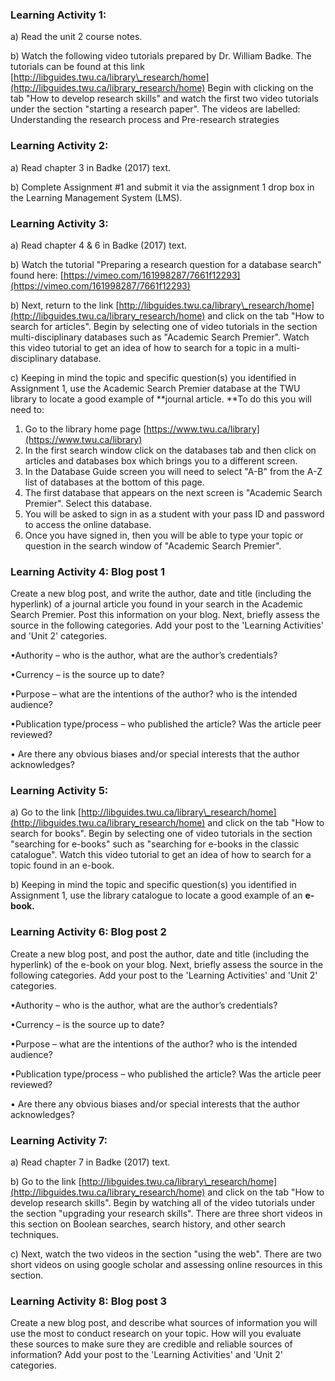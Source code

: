 ### Learning Activity 1:

a\) Read the unit 2 course notes.

b\) Watch the following video tutorials prepared by Dr. William Badke.  The tutorials can be found at this link  [http://libguides.twu.ca/library\_research/home](http://libguides.twu.ca/library_research/home) Begin with clicking on the tab "How to develop research skills" and watch the first two video tutorials under the section "starting a research paper".  The videos are labelled: Understanding the research process and Pre-research strategies

### Learning Activity 2:

a\) Read chapter 3 in Badke \(2017\) text.

b\) Complete Assignment \#1 and submit it via the assignment 1 drop box in the Learning Management System \(LMS\).

### Learning Activity 3:

a\) Read chapter 4 & 6 in Badke \(2017\) text.

b\) Watch the tutorial "Preparing a research question for a database search" found here: [https://vimeo.com/161998287/7661f12293](https://vimeo.com/161998287/7661f12293)

b\) Next, return to the link [http://libguides.twu.ca/library\_research/home](http://libguides.twu.ca/library_research/home) and click on the tab "How to search for articles". Begin by selecting one of video tutorials in the section multi-disciplinary databases such as "Academic Search Premier".  Watch this video tutorial to get an idea of how to search for a topic in a multi-disciplinary database.

c\) Keeping in mind the topic and specific question\(s\) you identified in Assignment 1, use the Academic Search Premier database at the TWU library to locate a good example of **journal article.  **To do this you will need to:

1. Go to the library home page [https://www.twu.ca/library](https://www.twu.ca/library)
2. In the first search window click on the databases tab and then click on articles and databases box which brings you to a different screen.
3. In the Database Guide screen you will need to select "A-B" from the A-Z list of databases at the bottom of this page.
4. The first database that appears on the next screen is "Academic Search Premier".  Select this database.  
5. You will be asked to sign in as a student with your pass ID and password to access the online database.
6. Once you have signed in, then you will be able to type your topic or question in the search window of "Academic Search Premier".

### Learning Activity 4: Blog post 1

Create a new blog post, and write the author, date and title \(including the hyperlink\) of a journal article you found in your search in the Academic Search Premier.  Post this information on your blog.  Next, briefly assess the source in the following categories. Add your post to the 'Learning Activities' and 'Unit 2' categories.

•Authority – who is the author, what are the author’s credentials?

•Currency – is the source up to date?

•Purpose – what are the intentions of the author? who is the intended audience?

•Publication type/process – who published the article? Was the article peer reviewed?

• Are there any obvious biases and/or special interests that the author acknowledges?

### Learning Activity 5:

a\) Go to the link [http://libguides.twu.ca/library\_research/home](http://libguides.twu.ca/library_research/home) and click on the tab "How to search for books". Begin by selecting one of video tutorials in the section "searching for e-books" such as "searching for e-books in the classic catalogue".  Watch this video tutorial to get an idea of how to search for a topic found in an e-book.

b\) Keeping in mind the topic and specific question\(s\) you identified in Assignment 1, use the library catalogue to locate a good example of an **e-book.**

### Learning Activity 6: Blog post 2

Create a new blog post, and post the author, date and title \(including the hyperlink\) of the e-book on your blog.  Next, briefly assess the source in the following categories. Add your post to the 'Learning Activities' and 'Unit 2' categories.

•Authority – who is the author, what are the author’s credentials?

•Currency – is the source up to date?

•Purpose – what are the intentions of the author? who is the intended audience?

•Publication type/process – who published the article? Was the article peer reviewed?

• Are there any obvious biases and/or special interests that the author acknowledges?

### Learning Activity 7:

a\) Read chapter 7 in Badke \(2017\) text.

b\) Go to the link [http://libguides.twu.ca/library\_research/home](http://libguides.twu.ca/library_research/home) and click on the tab "How to develop research skills".  Begin by watching all of the video tutorials under the section "upgrading your research skills".  There are three short videos in this section on Boolean searches, search history, and other search techniques.

c\) Next, watch the two videos in the section "using the web".  There are two short videos on using google scholar and assessing online resources in this section.

### Learning Activity 8: Blog post 3

Create a new blog post, and describe what sources of information you will use the most to conduct research on your topic.  How will you evaluate these sources to make sure they are credible and reliable sources of information? Add your post to the 'Learning Activities' and 'Unit 2' categories.

### 



